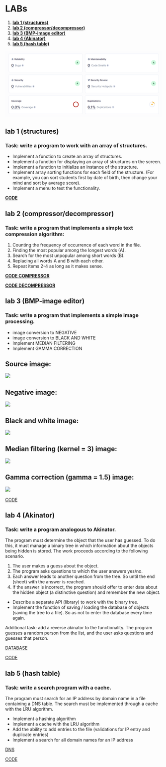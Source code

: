 # LABs
1. **[lab 1 (structures)](https://github.com/gabrpavel/BSUIR#lab-1-structures)**
2. **[lab 2 (compressor/decompressor)](https://github.com/gabrpavel/term-2#lab-2-compressordecompressor)**
3. **[lab 3 (BMP-image editor)](https://github.com/gabrpavel/term-2#lab-3-bmp-image-editor)**
4. **[lab 4 (Akinator)](https://github.com/gabrpavel/term-2/blob/main/README.md#lab-4-akinator)**
5. **[lab 5 (hash table)](https://github.com/gabrpavel/term-2/blob/main/README.md#lab-5-hash-table)**

![](sources/SonarCloud.png)

## lab 1 (structures)
### Task: write a program to work with an array of structures.
- Implement a function to create an array of structures.
- Implement a function for displaying an array of structures on the screen.
- Implement a function to initialize an instance of the structure.
- Implement array sorting functions for each field of the structure. (For example, you can sort students first by date of birth, then change your mind and sort by average score).
- Implement a menu to test the functionality.

**[CODE](labs/lab1)**

## lab 2 (compressor/decompressor)
### Task: write a program that implements a simple text compression algorithm:
1.	Counting the frequency of occurrence of each word in the file.
2.	Finding the most popular among the longest words (A).
3.	Search for the most unpopular among short words (B).
4.	Replacing all words A and B with each other.
5.	Repeat items 2-4 as long as it makes sense.

**[CODE COMPRESSOR](labs/lab2/compressor)** 

**[CODE DECOMPRESSOR](labs/lab2/decompressor)**

## lab 3 (BMP-image editor)
### Task: write a program that implements a simple image processing.
* image conversion to NEGATIVE
* image conversion to BLACK AND WHITE
* Implement MEDIAN FILTERING
* Implement GAMMA CORRECTION

## Source image:
![](https://github.com/gabrpavel/BSUIR/raw/main/term2/sources/dune.bmp)

## Negative image:
![](https://github.com/gabrpavel/BSUIR/raw/main/term2/sources/negative.bmp)

## Black and white image:
![](https://github.com/gabrpavel/BSUIR/raw/main/term2/sources/black_and_white.bmp)

## Median filtering (kernel = 3) image:
![](https://github.com/gabrpavel/BSUIR/raw/main/term2/sources/median_filter.bmp)

## Gamma correction (gamma = 1.5) image:
![](https://github.com/gabrpavel/BSUIR/raw/main/term2/sources/gamma_correction.bmp)


[CODE](labs/lab3/image_editor)

## lab 4 (Akinator)
### Task: write a program analogous to Akinator.
 The program must determine the object that the user has guessed. To do this, it must manage a binary tree in which information about the objects being hidden is stored. The work proceeds according to the following scenario.


1) The user makes a guess about the object.
2) The program asks questions to which the user answers yes/no.
3) Each answer leads to another question from the tree. So until the end (sheet) with the answer is reached.
4) If the answer is incorrect, the program should offer to enter data about the hidden object (a distinctive question) and remember the new object.
- Describe a separate API (library) to work with the binary tree.
- Implement the function of saving / loading the database of objects (saving the tree to a file). So as not to enter the database every time again.  

Additional task: add a reverse akinator to the functionality. The program guesses a random person from the list, and the user asks questions and guesses that person. 

[DATABASE](sources/database.txt)

[CODE](labs/lab4/akinator)

## lab 5 (hash table)
### Task: write a search program with a cache.
The program must search for an IP address by domain name in a file containing a DNS table. The search must be implemented through a cache with the LRU algorithm.
* Implement a hashing algorithm
* Implement a cache with the LRU algorithm
* Add the ability to add entries to the file (validations for IP entry and duplicate entries)
* Implement a search for all domain names for an IP address
  
[DNS](sources/DNS.txt)

[CODE](labs/lab5)
